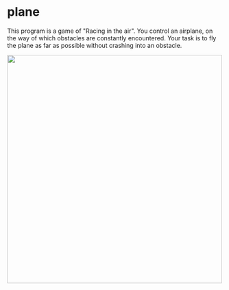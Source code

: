 # plane

This program is a game of "Racing in the air". You control an airplane, on the way of which obstacles are constantly encountered. Your task is to fly the plane as far as possible without crashing into an obstacle.


<img src="https://user-images.githubusercontent.com/56280697/176133462-4f36dd24-8e7e-4b2b-87bd-f4b30b0ae317.png" width="501" height="534"/>

